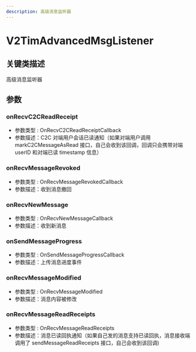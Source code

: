 ```yaml
---
description: 高级消息监听器
---
```


# V2TimAdvancedMsgListener

## 关键类描述

高级消息监听器

## 参数

### onRecvC2CReadReceipt

* 参数类型 : OnRecvC2CReadReceiptCallback
* 参数描述：C2C 对端用户会话已读通知（如果对端用户调用 markC2CMessageAsRead 接口，自己会收到该回调，回调只会携带对端 userID 和对端已读 timestamp 信息）

### onRecvMessageRevoked

* 参数类型 : OnRecvMessageRevokedCallback
* 参数描述：收到消息撤回

### onRecvNewMessage

* 参数类型 : OnRecvNewMessageCallback
* 参数描述：收到新消息

### onSendMessageProgress

* 参数类型 : OnSendMessageProgressCallback
* 参数描述：上传消息进度事件

### onRecvMessageModified

* 参数类型 : OnRecvMessageModified
* 参数描述：消息内容被修改

### onRecvMessageReadReceipts

* 参数类型 : OnRecvMessageReadReceipts
* 参数描述：消息已读回执通知（如果自己发的消息支持已读回执，消息接收端调用了 sendMessageReadReceipts 接口，自己会收到该回调)
